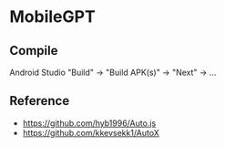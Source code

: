# MobileGPT
## Compile

Android Studio "Build" -> "Build APK(s)" -> "Next" -> ...

## Reference

- https://github.com/hyb1996/Auto.js
- https://github.com/kkevsekk1/AutoX
